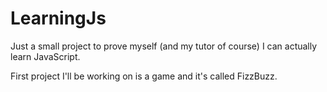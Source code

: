 # LearningJs
Just a small project to prove myself (and my tutor of course) I can actually learn JavaScript.

First project I'll be working on is a game and it's called FizzBuzz.


